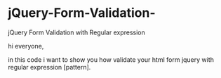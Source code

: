 # jQuery-Form-Validation-
jQuery Form Validation with Regular expression

hi everyone,

  in this code i want to show you how validate your html form jquery with regular expression [pattern].
